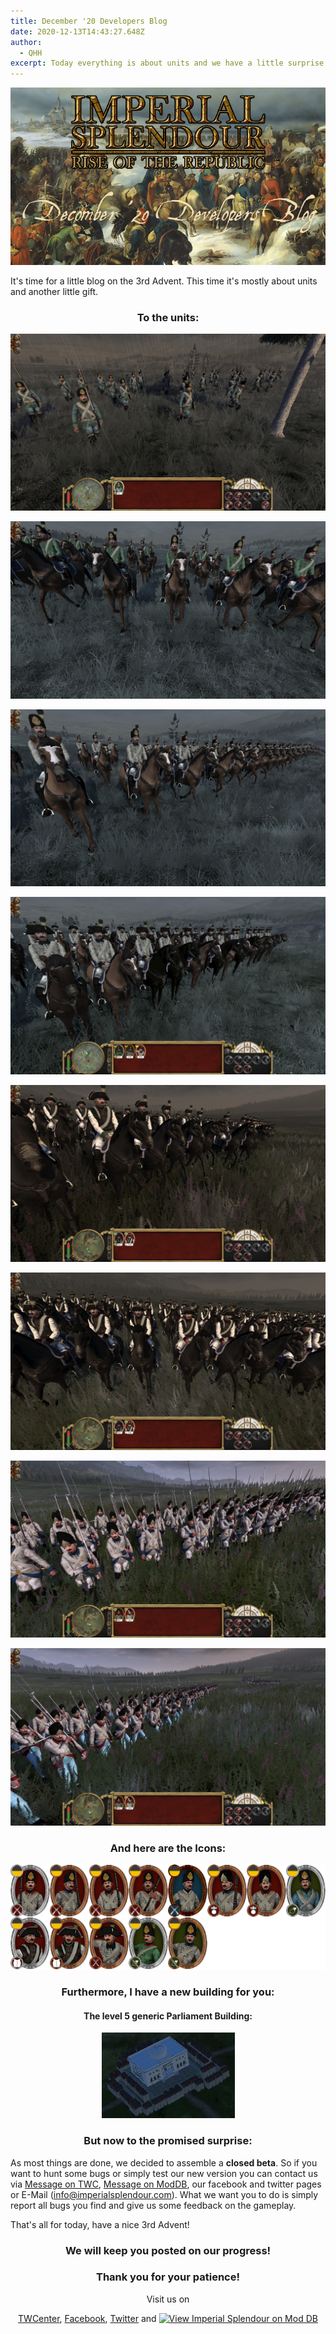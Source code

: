 ```yaml
---
title: December '20 Developers Blog
date: 2020-12-13T14:43:27.648Z
author:
  - QHH
excerpt: Today everything is about units and we have a little surprise!
---
```

<center>

![Preview Pic](../_img/preview-december-20-blog2.png "Preview Pic")

</center>

It's time for a little blog on the 3rd Advent. This time it's mostly about units and another little gift. 

<center>

### To the units:

</center>

![Tiroler Windbüchse Schützen](../_img/20201018151507_1.jpg "Tiroler Windbüchse Schützen")

![Cheveauxlegers 'Kaiser'](../_img/20201031153150_1.jpg "Cheveauxlegers 'Kaiser'")

![Cheveauxlegers](../_img/20201031153212_1.jpg "Cheveauxlegers")

![Dragoner](../_img/20201101201655_1.jpg "Dragoner")

![Cuirassiers](../_img/20201103211827_1.jpg "Cuirassiers")

![Carabiniers 'Kaiser'](../_img/20201103211836_1.jpg "Carabiniers 'Kaiser'")

![Deutsche Grenadiers](../_img/20201122203928_1.jpg "Deutsche Grenadiers")

![Hungarian Grenadiers](../_img/20201122203941_1.jpg "Hungarian Grenadiers")

<center>

### And here are the Icons:

![Unit Icons](../_img/austria-unit-icons.png "Unit Icons")

### Furthermore, I have a new building for you:

#### The level 5 generic Parliament Building:

![lvl 5 Parliament](../_img/gov-lvl-5-parliament.png "lvl 5 Parliament")

### But now to the promised surprise:

</center>

As most things are done, we decided to assemble a **closed beta**. So if you want to hunt some bugs or simply test our new version you can contact us via [Message on TWC](https://www.twcenter.net/forums/private.php?do=newpm&u=120089), [Message on ModDB](https://www.moddb.com/messages/compose?to=QuintusHortensius), our facebook and twitter pages or E-Mail (info@imperialsplendour.com). What we want you to do is simply report all bugs you find and give us some feedback on the gameplay.

That's all for today, have a nice 3rd Advent!

<center>

### We will keep you posted on our progress!

### Thank you for your patience!

Visit us on 

[TWCenter](http://www.twcenter.net/forums/forumdisplay.php?1138-Imperial-Splendour), [Facebook](https://www.facebook.com/imperialsplendour/), [Twitter](https://twitter.com/SplendourTeam) and [![View Imperial Splendour on Mod DB](https://button.moddb.com/popularity/medium/mods/20800.png)](https://www.moddb.com/mods/imperial-splendour)

</center>